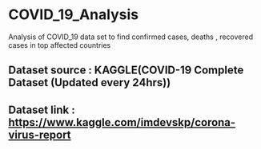 # COVID_19_Analysis

Analysis of COVID_19  data set to find confirmed cases, deaths , recovered cases in top affected countries

## Dataset source : KAGGLE(COVID-19 Complete Dataset (Updated every 24hrs))
## Dataset link : https://www.kaggle.com/imdevskp/corona-virus-report

